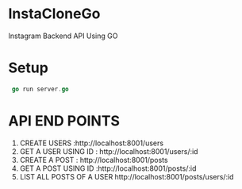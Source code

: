 # InstaCloneGo
Instagram Backend API Using GO 

# Setup

```go 
 go run server.go
```
# API END POINTS 
1. CREATE USERS :http://localhost:8001/users
2. GET A USER USING ID : http://localhost:8001/users/:id
3. CREATE A POST  : http://localhost:8001/posts
4. GET A POST USING ID :http://localhost:8001/posts/:id
5. LIST ALL POSTS OF A USER http://localhost:8001/posts/users/:id
